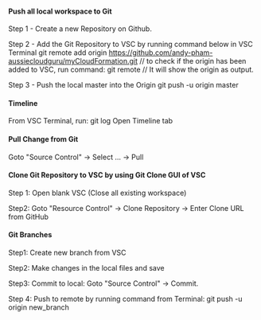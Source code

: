 #### Push all local workspace to Git ####

Step 1 - Create a new Repository on Github.

Step 2 - Add the Git Repository to VSC by running command below in VSC Terminal
    git remote add origin https://github.com/andy-pham-aussiecloudguru/myCloudFormation.git
    // to check if the origin has been added to VSC, run command: git remote
    // It will show the origin as output.

Step 3 - Push the local master into the Origin
    git push -u origin master

#### Timeline ####
From VSC Terminal, run: git log
Open Timeline tab

#### Pull Change from Git ####
Goto "Source Control" -> Select ... -> Pull

#### Clone Git Repository to VSC by using Git Clone GUI of VSC ####    
Step 1: Open blank VSC (Close all existing workspace)

Step2: Goto "Resource Control" -> Clone Repository -> Enter Clone URL from GitHub

#### Git Branches ####
Step1: Create new branch from VSC

Step2: Make changes in the local files and save

Step3: Commit to local: Goto "Source Control" -> Commit.

Step 4: Push to remote by running command from Terminal: git push -u origin new_branch
